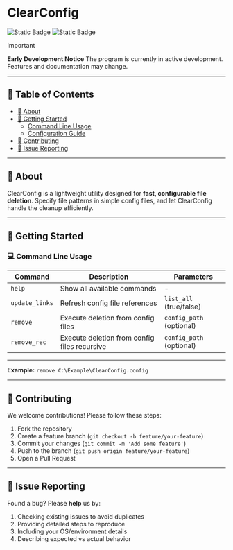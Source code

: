 # ClearConfig

![Static Badge](https://img.shields.io/badge/MIT-blue?label=License)
![Static Badge](https://img.shields.io/badge/C%23-green?label=Language)



> [!IMPORTANT]
> **Early Development Notice**
> The program is currently in active development. Features and documentation may change.

---

## 📌 Table of Contents
- [📖 About](#-about)
- [🚀 Getting Started](#-getting-started)
  - [Command Line Usage](#-command-line-usage)
  - [Configuration Guide](#-configuration-guide)
- [🤝 Contributing](#-contributing)
- [🐛 Issue Reporting](#-issue-reporting)

---

## 📖 About

ClearConfig is a lightweight utility designed for **fast, configurable file deletion**. Specify file patterns in simple config files, and let ClearConfig handle the cleanup efficiently.

---

## 🚀 Getting Started

### 💻 Command Line Usage

| Command        | Description                                   | Parameters               |
|----------------|-----------------------------------------------|--------------------------|
| `help`         | Show all available commands                   | -                        |
| `update_links` | Refresh config file references                | `list_all` (true/false)  |
| `remove`       | Execute deletion from config files            | `config_path` (optional) |
| `remove_rec`   | Execute deletion from config files  recursive | `config_path` (optional) |
---------------------------------------------------------------------------------------------

**Example:**
```remove C:\Example\ClearConfig.config```

---

## 🤝 Contributing

We welcome contributions! Please follow these steps:
1. Fork the repository
2. Create a feature branch (`git checkout -b feature/your-feature`)
3. Commit your changes (`git commit -m 'Add some feature'`)
4. Push to the branch (`git push origin feature/your-feature`)
5. Open a Pull Request

---

## 🐛 Issue Reporting

Found a bug? Please **help** us by:
1. Checking existing issues to avoid duplicates
2. Providing detailed steps to reproduce
3. Including your OS/environment details
4. Describing expected vs actual behavior